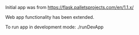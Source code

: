 Initial app was from https://flask.palletsprojects.com/en/1.1.x/ 

Web app functionality has been extended.

To run app in development mode:
./runDevApp
